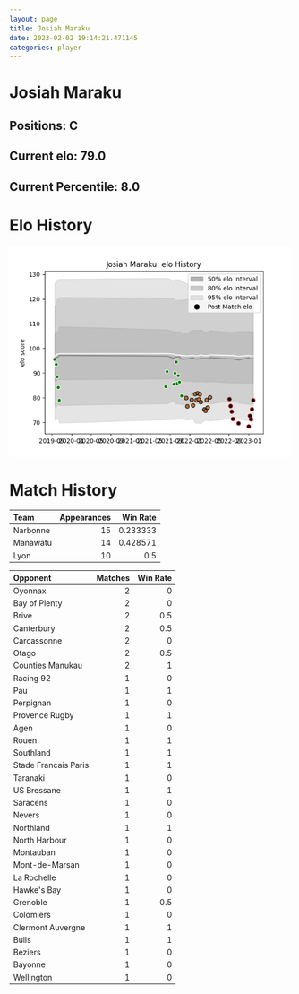 ```yaml
---  
layout: page  
title: Josiah Maraku  
date: 2023-02-02 19:14:21.471145  
categories: player  
---
```

# Josiah Maraku

## Positions: C

## Current elo: 79.0

## Current Percentile: 8.0

# Elo History


![elo history](history_JosiahMaraku.png)
# Match History


| Team     |   Appearances |   Win Rate |
|:---------|--------------:|-----------:|
| Narbonne |            15 |   0.233333 |
| Manawatu |            14 |   0.428571 |
| Lyon     |            10 |   0.5      |

| Opponent             |   Matches |   Win Rate |
|:---------------------|----------:|-----------:|
| Oyonnax              |         2 |        0   |
| Bay of Plenty        |         2 |        0   |
| Brive                |         2 |        0.5 |
| Canterbury           |         2 |        0.5 |
| Carcassonne          |         2 |        0   |
| Otago                |         2 |        0.5 |
| Counties Manukau     |         2 |        1   |
| Racing 92            |         1 |        0   |
| Pau                  |         1 |        1   |
| Perpignan            |         1 |        0   |
| Provence Rugby       |         1 |        1   |
| Agen                 |         1 |        0   |
| Rouen                |         1 |        1   |
| Southland            |         1 |        1   |
| Stade Francais Paris |         1 |        1   |
| Taranaki             |         1 |        0   |
| US Bressane          |         1 |        1   |
| Saracens             |         1 |        0   |
| Nevers               |         1 |        0   |
| Northland            |         1 |        1   |
| North Harbour        |         1 |        0   |
| Montauban            |         1 |        0   |
| Mont-de-Marsan       |         1 |        0   |
| La Rochelle          |         1 |        0   |
| Hawke's Bay          |         1 |        0   |
| Grenoble             |         1 |        0.5 |
| Colomiers            |         1 |        0   |
| Clermont Auvergne    |         1 |        1   |
| Bulls                |         1 |        1   |
| Beziers              |         1 |        0   |
| Bayonne              |         1 |        0   |
| Wellington           |         1 |        0   |